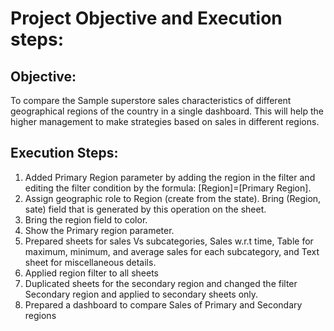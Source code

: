 
# Project Objective and Execution steps:

## Objective:  
To compare the Sample superstore sales characteristics of different geographical regions of the country in a single dashboard. This will help the higher management to make strategies based on sales in different regions.

## Execution Steps: 
1)	Added Primary Region parameter by adding the region in the filter and editing the filter condition by the formula: [Region]=[Primary Region].
2)	Assign geographic role to Region (create from the state). Bring (Region, sate) field that is generated by this operation on the sheet.
3)	Bring the region field to color.
4)	Show the Primary region parameter. 
5)	Prepared sheets for sales Vs subcategories, Sales w.r.t time, Table for maximum, minimum, and average sales for each subcategory, and Text sheet for miscellaneous details.
6)	Applied region filter to all sheets
7)	Duplicated sheets for the secondary region and changed the filter Secondary region and applied to secondary sheets only.
8)	Prepared a dashboard to compare Sales of Primary and Secondary regions



